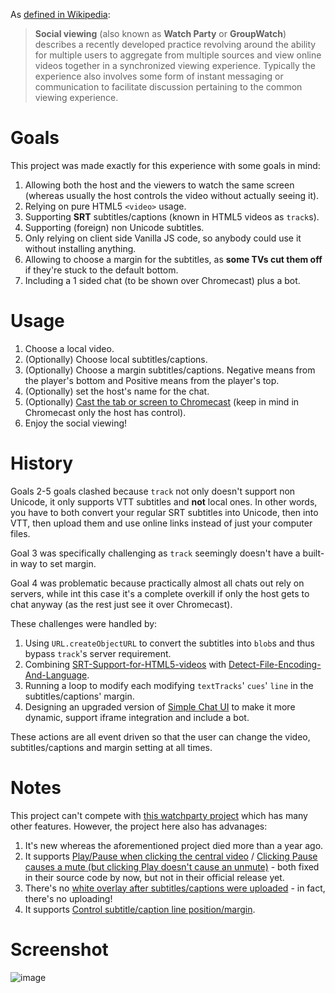 As [defined in Wikipedia](https://en.wikipedia.org/wiki/Social_viewing):

>**Social viewing** (also known as **Watch Party** or **GroupWatch**) describes a recently developed practice revolving around the ability for multiple users to aggregate from multiple sources and view online videos together in a synchronized viewing experience. Typically the experience also involves some form of instant messaging or communication to facilitate discussion pertaining to the common viewing experience.

# Goals
This project was made exactly for this experience with some goals in mind:
1. Allowing both the host and the viewers to watch the same screen (whereas usually the host controls the video without actually seeing it).
1. Relying on pure HTML5 `<video>` usage.
1. Supporting **SRT** subtitles/captions (known in HTML5 videos as `track`s).
1. Supporting (foreign) non Unicode subtitles.
1. Only relying on client side Vanilla JS code, so anybody could use it without installing anything.
1. Allowing to choose a margin for the subtitles, as **some TVs cut them off** if they're stuck to the default bottom.
1. Including a 1 sided chat (to be shown over Chromecast) plus a bot.

# Usage
1. Choose a local video.
1. (Optionally) Choose local subtitles/captions.
1. (Optionally) Choose a margin subtitles/captions. Negative means from the player's bottom and Positive means from the player's top.
1. (Optionally) set the host's name for the chat.
1. (Optionally) [Cast the tab or screen to Chromecast](https://support.google.com/chromecast/answer/3228332) (keep in mind in Chromecast only the host has control).
1. Enjoy the social viewing!

# History
Goals 2-5 goals clashed because `track` not only doesn't support non Unicode, it only supports VTT subtitles and **not** local ones. In other words, you have to both convert your regular SRT subtitles into Unicode, then into VTT, then upload them and use online links instead of just your computer files.

Goal 3 was specifically challenging as `track` seemingly doesn't have a built-in way to set margin.

Goal 4 was problematic because practically almost all chats out rely on servers, while int this case it's a complete overkill if only the host gets to chat anyway (as the rest just see it over Chromecast).

These challenges were handled by:
1. Using `URL.createObjectURL` to convert the subtitles into `blob`s and thus bypass `track`'s server requirement.
1. Combining [SRT-Support-for-HTML5-videos](https://github.com/codeit-ninja/SRT-Support-for-HTML5-videos) with [Detect-File-Encoding-And-Language](https://github.com/gignupg/Detect-File-Encoding-And-Language).
1. Running a loop to modify each modifying `textTracks`' `cues`' `line` in the subtitles/captions' margin.
1. Designing an upgraded version of [Simple Chat UI](https://codepen.io/sajadhsm/pen/odaBdd) to make it more dynamic, support iframe integration and include a bot.

These actions are all event driven so that the user can change the video, subtitles/captions and margin setting at all times.

# Notes
This project can't compete with [this watchparty project](https://github.com/howardchung/watchparty) which has many other features.
However, the project here also has advanages:
1. It's new whereas the aforementioned project died more than a year ago.
1. It supports [Play/Pause when clicking the central video](https://github.com/howardchung/watchparty/issues/509) / [Clicking Pause causes a mute (but clicking Play doesn't cause an unmute)](https://github.com/howardchung/watchparty/issues/681) - both fixed in their source code by now, but not in their official release yet.
1. There's no [white overlay after subtitles/captions were uploaded](https://github.com/howardchung/watchparty/issues/510) - in fact, there's no uploading!
1. It supports [Control subtitle/caption line position/margin](https://github.com/howardchung/watchparty/issues/511).

# Screenshot
![image](https://user-images.githubusercontent.com/1773306/178153606-408892ff-e80f-4513-aa15-114b6d4bc769.png)
